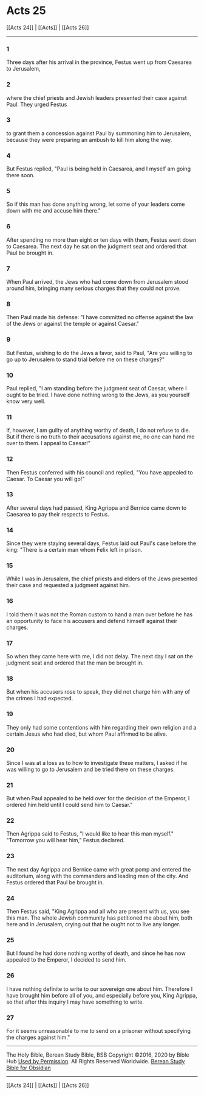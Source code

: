 # Acts 25

[[Acts 24]] | [[Acts]] | [[Acts 26]]

---

### 1
Three days after his arrival in the province, Festus went up from Caesarea to Jerusalem,

### 2
where the chief priests and Jewish leaders presented their case against Paul. They urged Festus

### 3
to grant them a concession against Paul by summoning him to Jerusalem, because they were preparing an ambush to kill him along the way.

### 4
But Festus replied, "Paul is being held in Caesarea, and I myself am going there soon.

### 5
So if this man has done anything wrong, let some of your leaders come down with me and accuse him there."

### 6
After spending no more than eight or ten days with them, Festus went down to Caesarea. The next day he sat on the judgment seat and ordered that Paul be brought in.

### 7
When Paul arrived, the Jews who had come down from Jerusalem stood around him, bringing many serious charges that they could not prove.

### 8
Then Paul made his defense: "I have committed no offense against the law of the Jews or against the temple or against Caesar."

### 9
But Festus, wishing to do the Jews a favor, said to Paul, "Are you willing to go up to Jerusalem to stand trial before me on these charges?"

### 10
Paul replied, "I am standing before the judgment seat of Caesar, where I ought to be tried. I have done nothing wrong to the Jews, as you yourself know very well.

### 11
If, however, I am guilty of anything worthy of death, I do not refuse to die. But if there is no truth to their accusations against me, no one can hand me over to them. I appeal to Caesar!"

### 12
Then Festus conferred with his council and replied, "You have appealed to Caesar. To Caesar you will go!"

### 13
After several days had passed, King Agrippa and Bernice came down to Caesarea to pay their respects to Festus.

### 14
Since they were staying several days, Festus laid out Paul's case before the king: "There is a certain man whom Felix left in prison.

### 15
While I was in Jerusalem, the chief priests and elders of the Jews presented their case and requested a judgment against him.

### 16
I told them it was not the Roman custom to hand a man over before he has an opportunity to face his accusers and defend himself against their charges.

### 17
So when they came here with me, I did not delay. The next day I sat on the judgment seat and ordered that the man be brought in.

### 18
But when his accusers rose to speak, they did not charge him with any of the crimes I had expected.

### 19
They only had some contentions with him regarding their own religion and a certain Jesus who had died, but whom Paul affirmed to be alive.

### 20
Since I was at a loss as to how to investigate these matters, I asked if he was willing to go to Jerusalem and be tried there on these charges.

### 21
But when Paul appealed to be held over for the decision of the Emperor, I ordered him held until I could send him to Caesar."

### 22
Then Agrippa said to Festus, "I would like to hear this man myself." "Tomorrow you will hear him," Festus declared.

### 23
The next day Agrippa and Bernice came with great pomp and entered the auditorium, along with the commanders and leading men of the city. And Festus ordered that Paul be brought in.

### 24
Then Festus said, "King Agrippa and all who are present with us, you see this man. The whole Jewish community has petitioned me about him, both here and in Jerusalem, crying out that he ought not to live any longer.

### 25
But I found he had done nothing worthy of death, and since he has now appealed to the Emperor, I decided to send him.

### 26
I have nothing definite to write to our sovereign one about him. Therefore I have brought him before all of you, and especially before you, King Agrippa, so that after this inquiry I may have something to write.

### 27
For it seems unreasonable to me to send on a prisoner without specifying the charges against him."

---

The Holy Bible, Berean Study Bible, BSB
Copyright ©2016, 2020 by Bible Hub
[Used by Permission](https://berean.bible/terms.htm). All Rights Reserved Worldwide.
[Berean Study Bible for Obsidian](https://github.com/gapmiss/berean-study-bible-for-obsidian)

---

[[Acts 24]] | [[Acts]] | [[Acts 26]]

